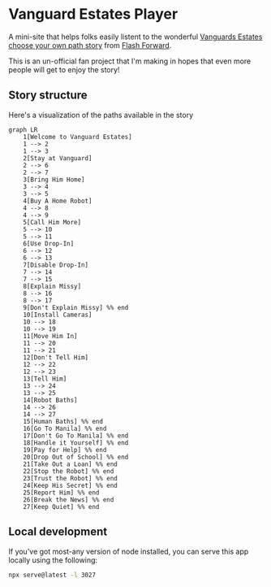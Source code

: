 # Vanguard Estates Player

A mini-site that helps folks easily listent to the wonderful [Vanguards Estates choose your own path story](https://www.flashforwardpod.com/2022/10/31/welcome-to-vanguard-estates/) from [Flash Forward](https://www.flashforwardpod.com/).

This is an un-official fan project that I'm making in hopes that even more people will get to enjoy the story!

## Story structure

Here's a visualization of the paths available in the story

```mermaid
graph LR
    1[Welcome to Vanguard Estates]
    1 --> 2
    1 --> 3
    2[Stay at Vanguard]
    2 --> 6
    2 --> 7
    3[Bring Him Home]
    3 --> 4
    3 --> 5
    4[Buy A Home Robot]
    4 --> 8
    4 --> 9
    5[Call Him More]
    5 --> 10
    5 --> 11
    6[Use Drop-In]
    6 --> 12
    6 --> 13
    7[Disable Drop-In]
    7 --> 14
    7 --> 15
    8[Explain Missy]
    8 --> 16
    8 --> 17
    9[Don't Explain Missy] %% end
    10[Install Cameras]
    10 --> 18
    10 --> 19
    11[Move Him In]
    11 --> 20
    11 --> 21
    12[Don't Tell Him]
    12 --> 22
    12 --> 23
    13[Tell Him]
    13 --> 24
    13 --> 25
    14[Robot Baths]
    14 --> 26
    14 --> 27
    15[Human Baths] %% end
    16[Go To Manila] %% end
    17[Don't Go To Manila] %% end
    18[Handle it Yourself] %% end
    19[Pay for Help] %% end
    20[Drop Out of School] %% end
    21[Take Out a Loan] %% end
    22[Stop the Robot] %% end
    23[Trust the Robot] %% end
    24[Keep His Secret] %% end
    25[Report Him] %% end
    26[Break the News] %% end
    27[Keep Quiet] %% end
```

## Local development

If you've got most-any version of node installed, you can serve this app locally using the following:

```bash
npx serve@latest -l 3027
```
